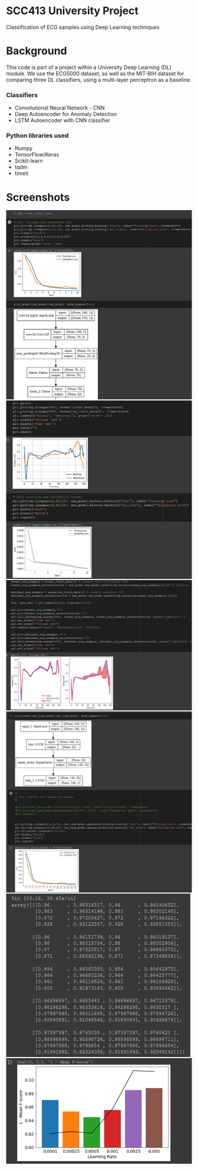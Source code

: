 # SCC413 University Project
Classification of ECG samples using Deep Learning techniques

# Background

This code is part of a project within a University Deep Learning (DL) module.
We use the ECG5000 dataset, as well as the MIT-BIH dataset for comparing three DL classifiers, using a multi-layer perceptron as a baseline.

### Classifiers
+ Convolutional Neural Network - CNN
+ Deep Autoencoder for Anomaly Detection
+ LSTM Autoencoder with CNN classifier

### Python libraries used
+ Numpy
+ TensorFlow/Keras
+ Scikit-learn
+ tqdm
+ timeit



# Screenshots
![Screenshots](screenshots/screenshot-1.png)
![Screenshots](screenshots/screenshot-2.png)
![Screenshots](screenshots/screenshot-3.png)
![Screenshots](screenshots/screenshot-4.png)
![Screenshots](screenshots/screenshot-5.png)
![Screenshots](screenshots/screenshot-6.png)
